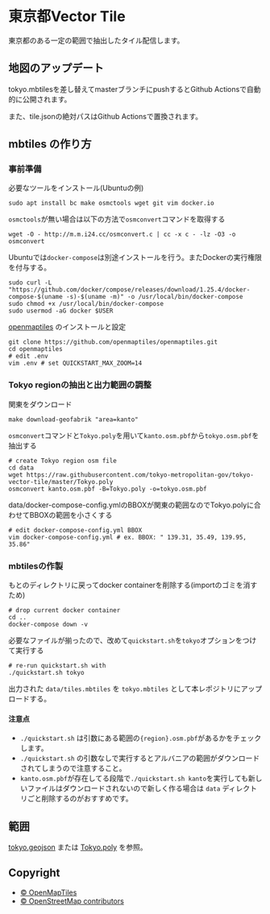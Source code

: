 # 東京都Vector Tile

東京都のある一定の範囲で抽出したタイル配信します。

## 地図のアップデート

tokyo.mbtilesを差し替えてmasterブランチにpushするとGithub Actionsで自動的に公開されます。

また、tile.jsonの絶対パスはGithub Actionsで置換されます。

## mbtiles の作り方

### 事前準備

必要なツールをインストール(Ubuntuの例)

```
sudo apt install bc make osmctools wget git vim docker.io
```

`osmctools`が無い場合は以下の方法で`osmconvert`コマンドを取得する

```
wget -O - http://m.m.i24.cc/osmconvert.c | cc -x c - -lz -O3 -o osmconvert
```

Ubuntuでは`docker-compose`は別途インストールを行う。またDockerの実行権限を付与する。

```
sudo curl -L "https://github.com/docker/compose/releases/download/1.25.4/docker-compose-$(uname -s)-$(uname -m)" -o /usr/local/bin/docker-compose
sudo chmod +x /usr/local/bin/docker-compose
sudo usermod -aG docker $USER
```

[openmaptiles](https://github.com/openmaptiles/openmaptiles/blob/master/README.md) のインストールと設定

```
git clone https://github.com/openmaptiles/openmaptiles.git
cd openmaptiles
# edit .env
vim .env # set QUICKSTART_MAX_ZOOM=14
```

### Tokyo regionの抽出と出力範囲の調整

関東をダウンロード

```
make download-geofabrik "area=kanto"
```

`osmconvert`コマンドと`Tokyo.poly`を用いて`kanto.osm.pbf`から`tokyo.osm.pbf`を抽出する

```
# create Tokyo region osm file
cd data
wget https://raw.githubusercontent.com/tokyo-metropolitan-gov/tokyo-vector-tile/master/Tokyo.poly
osmconvert kanto.osm.pbf -B=Tokyo.poly -o=tokyo.osm.pbf
```

data/docker-compose-config.ymlのBBOXが関東の範囲なのでTokyo.polyに合わせてBBOXの範囲を小さくする

```
# edit docker-compose-config.yml BBOX
vim docker-compose-config.yml # ex. BBOX: " 139.31, 35.49, 139.95, 35.86"
```

### mbtilesの作製

もとのディレクトリに戻ってdocker containerを削除する(importのゴミを消すため)

```
# drop current docker container
cd ..
docker-compose down -v
```

必要なファイルが揃ったので、改めて`quickstart.sh`を`tokyo`オプションをつけて実行する

```
# re-run quickstart.sh with 
./quickstart.sh tokyo
```

出力された `data/tiles.mbtiles` を `tokyo.mbtiles` として本レポジトリにアップロードする。

#### 注意点

- `./quickstart.sh` は引数にある範囲の`{region}.osm.pbf`があるかをチェックします。
- `./quickstart.sh` の引数なしで実行するとアルバニアの範囲がダウンロードされてしまうので注意すること。
- `kanto.osm.pbf`が存在してる段階で`./quickstart.sh kanto`を実行しても新しいファイルはダウンロードされないので新しく作る場合は `data` ディレクトリごと削除するのがおすすめです。

## 範囲

[tokyo.geojson](tokyo.geojson) または [Tokyo.poly](Tokyo.poly) を参照。

## Copyright

- [© OpenMapTiles](https://www.openmaptiles.org/)
- [© OpenStreetMap contributors](https://www.openstreetmap.org/copyright)

